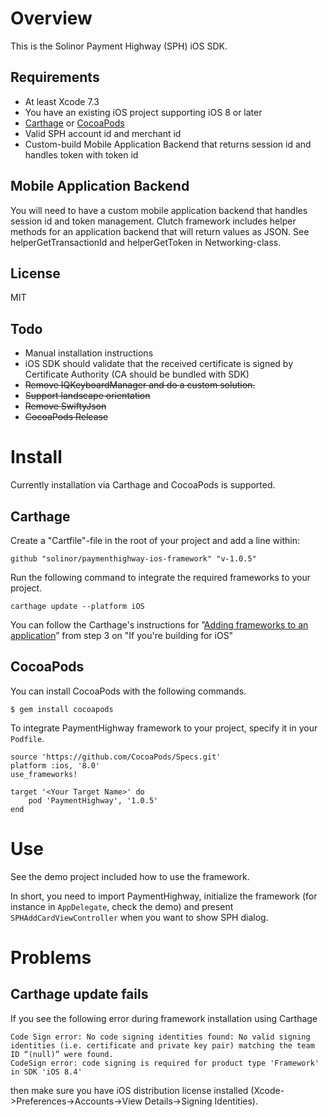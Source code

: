 # Overview

This is the Solinor Payment Highway (SPH) iOS SDK.

## Requirements

* At least Xcode 7.3
* You have an existing iOS project supporting iOS 8 or later
* [Carthage]( https://github.com/Carthage/Carthage) or [CocoaPods](https://cocoapods.org/)
* Valid SPH account id and merchant id
* Custom-build Mobile Application Backend that returns session id and handles token with token id

## Mobile Application Backend

You will need to have a custom mobile application backend that handles session id and token management. Clutch framework includes helper methods for an application backend that will return values as JSON. See helperGetTransactionId and helperGetToken in Networking-class.

## License
MIT

## Todo

* Manual installation instructions
* iOS SDK should validate that the received certificate is signed by Certificate Authority (CA should be bundled with SDK)
* ~~Remove IQKeyboardManager and do a custom solution.~~
* ~~Support landscape orientation~~
* ~~Remove SwiftyJson~~
* ~~CocoaPods Release~~

# Install

Currently installation via Carthage and CocoaPods is supported.

## Carthage

Create a "Cartfile"-file in the root of your project and add a line within:
```
github "solinor/paymenthighway-ios-framework" "v-1.0.5"
```

Run the following command to integrate the required frameworks to your project.
```
carthage update --platform iOS
```

You can follow the Carthage's instructions for ”[Adding frameworks to an application](https://github.com/Carthage/Carthage)” from step 3 on "If you're building for iOS"

## CocoaPods

You can install CocoaPods with the following commands.

```
$ gem install cocoapods
```

To integrate PaymentHighway framework to your project, specify it in your `Podfile`.
```
source 'https://github.com/CocoaPods/Specs.git'
platform :ios, '8.0'
use_frameworks!

target '<Your Target Name>' do
    pod 'PaymentHighway', '1.0.5'
end
```

# Use

See the demo project included how to use the framework.

In short, you need to import PaymentHighway, initialize the framework (for instance in `AppDelegate`, check the demo) and present `SPHAddCardViewController` when you want to show SPH dialog.

# Problems

## Carthage update fails

If you see the following error during framework installation using Carthage

```
Code Sign error: No code signing identities found: No valid signing identities (i.e. certificate and private key pair) matching the team ID “(null)” were found.
CodeSign error: code signing is required for product type 'Framework' in SDK 'iOS 8.4'
```

then make sure you have iOS distribution license installed (Xcode->Preferences->Accounts->View Details->Signing Identities).
